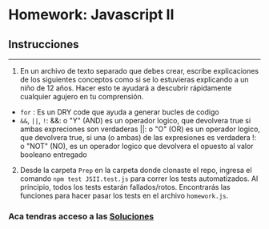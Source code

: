 # Homework: Javascript II

## Instrucciones
---
1. En un archivo de texto separado que debes crear, escribe explicaciones de los siguientes conceptos como si se lo estuvieras explicando a un niño de 12 años. Hacer esto te ayudará a descubrir rápidamente cualquier agujero en tu comprensión.

* `for` :
 Es un DRY code que ayuda a generar bucles de codigo 
* `&&`, `||`, `!`:
&&: o "Y" (AND) es un operador logico, que devolvera true si ambas expreciones son verdaderas
||: o "O" (OR) es un operador logico, que devolvera true, si una (o ambas) de las expresiones es verdadera 
!: o "NOT" (NO), es un operador logico que devolvera el opuesto al valor booleano entregado 
2. Desde la carpeta `Prep` en la carpeta donde clonaste el repo, ingresa el comando `npm test JSII.test.js` para correr los tests automatizados. Al principio, todos los tests estarán fallados/rotos. Encontrarás las funciones para hacer pasar los tests en el archivo `homework.js`.

### Aca tendras acceso a las [Soluciones](https://github.com/atralice/Curso.Prep.Henry/blob/solution/03-JS-II/homework/homework.js)